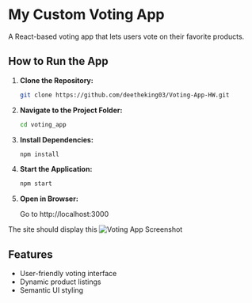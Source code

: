 # My Custom Voting App  

A React-based voting app that lets users vote on their favorite products.

##  How to Run the App  

1. **Clone the Repository:**  
   ```sh
   git clone https://github.com/deetheking03/Voting-App-HW.git


2. **Navigate to the Project Folder:**
    ```sh
   cd voting_app

3. **Install Dependencies:**
    ```sh
   npm install

4. **Start the Application:**
    ```sh
   npm start

5. **Open in Browser:**

   Go to http://localhost:3000




The site should display this
![Voting App Screenshot](Assignment%201%20Screenshot.png)




## Features
- User-friendly voting interface
- Dynamic product listings
- Semantic UI styling

  
